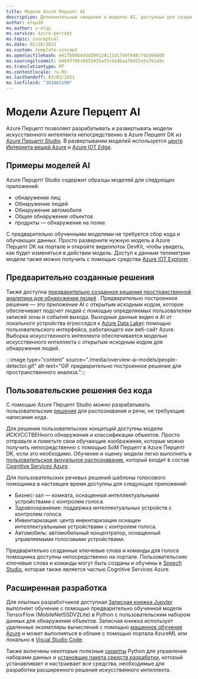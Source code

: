 ```yaml
---
title: Модели Azure Перцепт AI
description: Дополнительные сведения о моделях AI, доступных для создания прототипов и развертывания
author: elqu20
ms.author: v-elqu
ms.service: azure-percept
ms.topic: conceptual
ms.date: 02/16/2021
ms.custom: template-concept
ms.openlocfilehash: e61fb00b4ddd309124c11d1749f448c742d660d0
ms.sourcegitcommit: b4647f06c0953435af3cb24baaf6d15a5a761a9c
ms.translationtype: MT
ms.contentlocale: ru-RU
ms.lasthandoff: 03/02/2021
ms.locfileid: "101663190"
---
```

# <a name="azure-percept-ai-models"></a>Модели Azure Перцепт AI

Azure Перцепт позволяет разрабатывать и развертывать модели искусственного интеллекта непосредственно в Azure Перцепт DK из [Azure Перцепт Studio](https://go.microsoft.com/fwlink/?linkid=2135819). В развертывании моделей используется [центр Интернета вещей Azure](https://azure.microsoft.com/services/iot-hub/) и [Azure IOT Edge](https://azure.microsoft.com/services/iot-edge/#iotedge-overview).

## <a name="sample-ai-models"></a>Примеры моделей AI

Azure Перцепт Studio содержит образцы моделей для следующих приложений:

- обнаружение лиц;
- Обнаружение людей
- Обнаружение автомобиля
- Общее обнаружение объектов
- продукты — обнаружение на полке

С предварительно обученными моделями не требуется сбор кода и обучающих данных. Просто разверните нужную модель в Azure Перцепт DK на портале и откройте видеопоток DevKit, чтобы увидеть, как будет изменяться в действии модель. Доступ к данным телеметрии модели также можно получить с помощью средства [Azure IOT Explorer](https://github.com/Azure/azure-iot-explorer/releases) .

## <a name="pre-built-solutions"></a>Предварительно созданные решения

Также доступна [предварительно созданное решение пространственной аналитики для обнаружения людей](https://github.com/george-moore/Santa-Cruz-AI-App) . Предварительно построенное решение — это приложение AI с открытым исходным кодом, которое обеспечивает подсчет людей с помощью определяемых пользователем записей зоны и событий выхода. Выходные данные видео и AI от локального устройства егресседся к [Azure Data Lake](https://azure.microsoft.com/solutions/data-lake/)с помощью пользовательского интерфейса, работающего как веб-сайт Azure. Выборка искусственного интеллекта обеспечивается моделью искусственного интеллекта с открытым исходным кодом для обнаружения людей.

:::image type="content" source="./media/overview-ai-models/people-detector.gif" alt-text="GIF предварительно построенное решение для пространственного анализа.":::

## <a name="custom-no-code-solutions"></a>Пользовательские решения без кода

С помощью Azure Перцепт Studio можно разрабатывать пользовательские [решения](./tutorial-nocode-vision.md) для распознавания и речи, не требующие написания кода.

Для решения пользовательских концепций доступны модели ИСКУССТВЕНного обнаружения и классификации объектов. Просто отправьте и пометьте свои обучающие изображения, которые можно получить непосредственно с помощью SoM Перцепт в Azure Перцепт DK, если это необходимо. Обучение и оценку модели легко выполнять в [пользовательское визуальное распознавание](https://www.customvision.ai/), который входит в состав [Cognitive Services Azure](https://azure.microsoft.com/services/cognitive-services/#overview).

Для пользовательских речевых решений шаблоны голосового помощника в настоящее время доступны для следующих приложений:

- Бизнес-зал — комната, оснащенная интеллектуальными устройствами с контролем голоса.
- Здравоохранение: поддержка интеллектуальных устройств с контролем голоса.
- Инвентаризация: центр инвентаризации оснащен интеллектуальными устройствами с контролем голоса.
- Автомобиль: автомобильный концентратор, оснащенный управляемыми голосовыми устройствами.

Предварительно созданные ключевые слова и команды для голоса помощника доступны непосредственно на портале. Пользовательские ключевые слова и команды могут быть созданы и обучены в [Speech Studio](https://speech.microsoft.com/), которая также является частью Cognitive Services Azure.

## <a name="advanced-development"></a>Расширенная разработка

Для опытных разработчиков доступная [Записная книжка Jupyter](https://github.com/microsoft/Project-Santa-Cruz-Preview/blob/main/Sample-Scripts-and-Notebooks/Official/Machine%20Learning%20Notebooks/Transferlearningusing_SSDLiteV2%20Model.ipynb) выполняет обучение с помощью предварительно обученной модели TensorFlow (MobileNetSSDV2Lite) в Python с пользовательским набором данных для обнаружения объектов. Записная книжка использует удаленные экземпляры вычислений с помощью [машинное обучение Azure](https://azure.microsoft.com/services/machine-learning/#product-overview) и может выполняться в облаке с помощью портала AzureML или локально в [Visual Studio Code](https://code.visualstudio.com/).

Также включены некоторые полезные [скрипты](https://github.com/microsoft/Project-Santa-Cruz-Preview/tree/main/Sample-Scripts-and-Notebooks/Official/Scripts) Python для управления наборами данных и [установщик пакета средств разработки](https://github.com/microsoft/Project-Santa-Cruz-Preview/blob/main/Sample-Scripts-and-Notebooks/Official/Machine%20Learning%20Notebooks/dev-tools-installer.md), который устанавливает и настраивает все средства, необходимые для разработки расширенного решения искусственного интеллекта.
